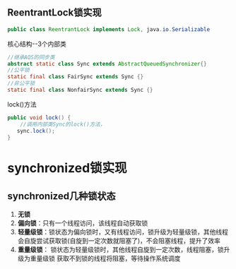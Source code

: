 
## ReentrantLock锁实现

```java
public class ReentrantLock implements Lock, java.io.Serializable
```

核心结构--3个内部类

```java
//继承AQS的同步类
abstract static class Sync extends AbstractQueuedSynchronizer{}
//公平锁
static final class FairSync extends Sync {}
//非公平锁
static final class NonfairSync extends Sync {}
```
lock()方法

```java
public void lock() {
	//调用内部类Sync的lock()方法，
   sync.lock();
}
```

# synchronized锁实现

## synchronized几种锁状态
1. **无锁**
2. **偏向锁**：只有一个线程访问，该线程自动获取锁
3. **轻量级锁**：锁状态为偏向锁时，又有线程访问，锁升级为轻量级锁，其他线程会自旋尝试获取锁(自旋到一定次数就阻塞了)，不会阻塞线程，提升了效率
4. **重量级锁**：
   锁状态为轻量级锁时，其他线程自旋到一定次数，线程阻塞，锁升级为重量级锁
   获取不到锁的线程将阻塞，等待操作系统调度